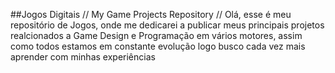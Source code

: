##Jogos Digitais
//
My Game Projects Repository
//
 Olá, esse é meu repositório de Jogos, onde me dedicarei a publicar meus principais projetos realcionados a Game Design e Programação em vários motores, assim como todos estamos em constante evolução logo busco cada vez mais aprender com minhas experiências
